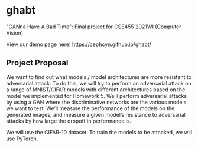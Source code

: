 # ghabt

"GANna Have A Bad Time": Final project for CSE455 2021WI (Computer Vision)

View our demo page here! https://cephcyn.github.io/ghabt/

## Project Proposal

We want to find out what models / model architectures are more resistant to adversarial attack. To do this, we will try to perform an adversarial attack on a range of MNIST/CIFAR models with different architectures based on the model we implemented for Homework 5. We’ll perform adversarial attacks by using a GAN where the discriminative networks are the various models we want to test. We’ll measure the performance of the models on the generated images, and measure a given model’s resistance to adversarial attacks by how large the dropoff in performance is. 

We will use the CIFAR-10 dataset. To train the models to be attacked, we will use PyTorch. 
